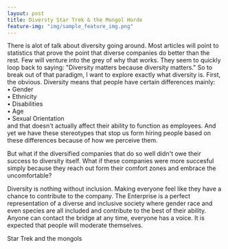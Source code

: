 ```yaml
---
layout: post
title: Diversty Star Trek & the Mongol Horde
feature-img: "img/sample_feature_img.png"
---
```

There is alot of talk about diversity going around. Most articles will point to statistics that prove the point that diverse companies do better than the rest. Few will venture into the grey of why that works. They seem to quickly loop back to saying: "Diversity matters because diversity matters." 
So to break out of that paradigm, I want to explore exactly what diversity is.
First, the obvious.
Diversity means that people have certain differences mainly:  
	• Gender   
	• Ethnicity  
	• Disabilities  
	• Age	 
	• Sexual Orientation  
and that doesn't actually affect their ability to function as employees.
And yet we have these stereotypes that stop us form hiring people based on these differences because of how we perceive them.

But what  if the diversified companies that do so well didn't owe their success to diversity itself. What if these companies were more succesful simply because they reach out form their comfort zones and embrace the uncomfortable? 

Diversity is nothing without inclusion. Making everyone feel like they have a chance to contribute to the company. The Enterprise is a perfect representation of a diverse and inclusive society where gender race and even species are all included and contribute to the best of their ability. Anyone can contact the bridge at any time, everyone has a voice. It is expected that people will moderate themselves.

Star Trek and the mongols
